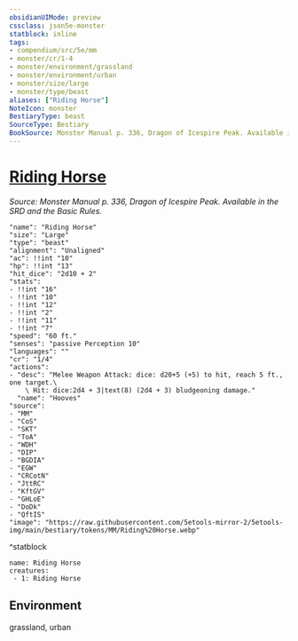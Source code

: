 ```yaml
---
obsidianUIMode: preview
cssclass: json5e-monster
statblock: inline
tags:
- compendium/src/5e/mm
- monster/cr/1-4
- monster/environment/grassland
- monster/environment/urban
- monster/size/large
- monster/type/beast
aliases: ["Riding Horse"]
NoteIcon: monster
BestiaryType: beast
SourceType: Bestiary
BookSource: Monster Manual p. 336, Dragon of Icespire Peak. Available in the SRD and the Basic Rules.
---
```

# [Riding Horse](3-Mechanics\CLI\bestiary\beast/riding-horse.md)
*Source: Monster Manual p. 336, Dragon of Icespire Peak. Available in the SRD and the Basic Rules.*  

```statblock
"name": "Riding Horse"
"size": "Large"
"type": "beast"
"alignment": "Unaligned"
"ac": !!int "10"
"hp": !!int "13"
"hit_dice": "2d10 + 2"
"stats":
- !!int "16"
- !!int "10"
- !!int "12"
- !!int "2"
- !!int "11"
- !!int "7"
"speed": "60 ft."
"senses": "passive Perception 10"
"languages": ""
"cr": "1/4"
"actions":
- "desc": "Melee Weapon Attack: dice: d20+5 (+5) to hit, reach 5 ft., one target.\
    \ Hit: dice:2d4 + 3|text(8) (2d4 + 3) bludgeoning damage."
  "name": "Hooves"
"source":
- "MM"
- "CoS"
- "SKT"
- "ToA"
- "WDH"
- "DIP"
- "BGDIA"
- "EGW"
- "CRCotN"
- "JttRC"
- "KftGV"
- "GHLoE"
- "DoDk"
- "QftIS"
"image": "https://raw.githubusercontent.com/5etools-mirror-2/5etools-img/main/bestiary/tokens/MM/Riding%20Horse.webp"
```
^statblock

```encounter-table
name: Riding Horse
creatures:
 - 1: Riding Horse
```

## Environment

grassland, urban
